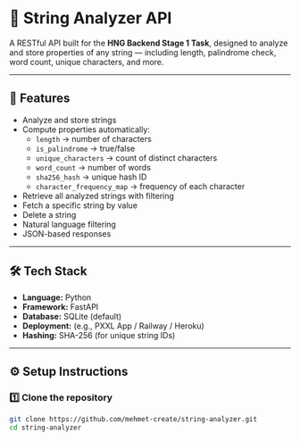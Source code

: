 # 🧩 String Analyzer API

A RESTful API built for the **HNG Backend Stage 1 Task**, designed to analyze and store properties of any string — including length, palindrome check, word count, unique characters, and more.

---

## 🚀 Features

- Analyze and store strings  
- Compute properties automatically:
  - `length` → number of characters  
  - `is_palindrome` → true/false  
  - `unique_characters` → count of distinct characters  
  - `word_count` → number of words  
  - `sha256_hash` → unique hash ID  
  - `character_frequency_map` → frequency of each character
- Retrieve all analyzed strings with filtering  
- Fetch a specific string by value  
- Delete a string  
- Natural language filtering  
- JSON-based responses

---

## 🛠️ Tech Stack

- **Language:** Python  
- **Framework:** FastAPI  
- **Database:** SQLite (default)  
- **Deployment:** (e.g., PXXL App / Railway / Heroku)  
- **Hashing:** SHA-256 (for unique string IDs)

---

## ⚙️ Setup Instructions

### 1️⃣ Clone the repository
```bash
git clone https://github.com/mehmet-create/string-analyzer.git
cd string-analyzer
